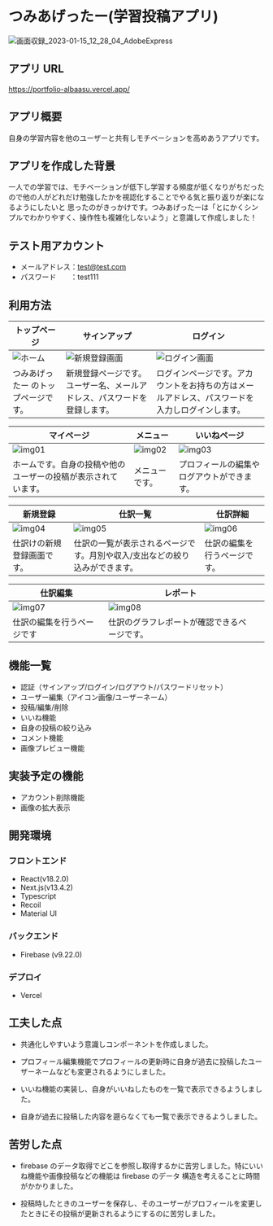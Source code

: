 # つみあげったー(学習投稿アプリ)

![画面収録_2023-01-15_12_28_04_AdobeExpress](<https://user-images.githubusercontent.com/123563616/246645013-85ff7176-dbf8-4572-8672-bbdbd4a53fed.png>)

## アプリ URL

https://portfolio-albaasu.vercel.app/

## アプリ概要

自身の学習内容を他のユーザーと共有しモチベーションを高めあうアプリです。

## アプリを作成した背景

一人での学習では、モチベーションが低下し学習する頻度が低くなりがちだったので他の人がどれだけ勉強したかを視認化することでやる気と振り返りが楽になるようにしたいと
思ったのがきっかけです。つみあげったーは「とにかくシンプルでわかりやすく、操作性も複雑化しないよう」と意識して作成しました！

## テスト用アカウント

- メールアドレス：test@test.com
- パスワード　　：test111

## 利用方法

| トップページ                                                                                                                                     | サインアップ                                                                                                                                     | ログイン                                                                                                                                         |
| ------------------------------------------------------------------------------------------------------------------------------------------------ | ------------------------------------------------------------------------------------------------------------------------------------------------ | ------------------------------------------------------------------------------------------------------------------------------------------------ |
| ![ホーム](<https://user-images.githubusercontent.com/123563616/246645013-85ff7176-dbf8-4572-8672-bbdbd4a53fed.png>) | ![新規登録画面](https://user-images.githubusercontent.com/123563616/246645353-7c9cf036-7122-4e5c-b279-6795cea2f8a7.png) | ![ログイン画面](https://user-images.githubusercontent.com/123563616/246645363-020b0fa4-6a60-47da-82fd-590dde275bd0.png) |
| つみあげったー のトップページです。                                                                                                                     | 新規登録ページです。ユーザー名、メールアドレス、パスワードを登録します。                                                           | ログインページです。アカウントをお持ちの方はメールアドレス、パスワードを入力しログインします。                                                   |

| マイページ                                                                                                      | メニュー                                                                                                        | いいねページ                                                                                                          |
| --------------------------------------------------------------------------------------------------------------- | --------------------------------------------------------------------------------------------------------------- | --------------------------------------------------------------------------------------------------------------- |
| ![img01](https://user-images.githubusercontent.com/123563616/246646001-9443d765-ddf0-4884-ae87-73a51ecd0018.png) | ![img02](https://user-images.githubusercontent.com/123563616/246645926-37ac954f-ff43-44d6-96a7-9b0febc31fbc.png) | ![img03](https://user-images.githubusercontent.com/123563616/246645838-d77f9a48-714e-473a-9546-455f8e8cb701.png) |
| ホームです。自身の投稿や他のユーザーの投稿が表示されています。                                    | メニューです。                                                                                            | プロフィールの編集やログアウトができます。                                                                      |

| 新規登録                                                                                                        | 仕訳一覧                                                                                                        | 仕訳詳細                                                                                                        |
| --------------------------------------------------------------------------------------------------------------- | --------------------------------------------------------------------------------------------------------------- | --------------------------------------------------------------------------------------------------------------- |
| ![img04](https://user-images.githubusercontent.com/64601252/212523237-5c5e014c-6dc3-40b2-ac86-9628f030518b.png) | ![img05](https://user-images.githubusercontent.com/64601252/212523258-13b9e780-4d2b-4d59-adf2-43e0582a549a.png) | ![img06](https://user-images.githubusercontent.com/64601252/212523308-ac26f575-c90e-42a9-8364-ca069c4f0f08.png) |
| 仕訳けの新規登録画面です。                                                                                      | 仕訳の一覧が表示されるページです。月別や収入/支出などの絞り込みができます。                                     | 仕訳の編集を行うページです。                                                                                    |

| 仕訳編集                                                                                                        | レポート                                                                                                        |     |
| --------------------------------------------------------------------------------------------------------------- | --------------------------------------------------------------------------------------------------------------- | --- |
| ![img07](https://user-images.githubusercontent.com/64601252/212523404-2ef8158d-aa31-42de-9503-5a1ad71e4790.png) | ![img08](https://user-images.githubusercontent.com/64601252/212523412-dd6dde91-dc0a-45cb-b8ee-d8d9d065735c.png) |     |
| 仕訳の編集を行うページです                                                                                      | 仕訳のグラフレポートが確認できるページです。                                                                    |     |

## 機能一覧

- 認証（サインアップ/ログイン/ログアウト/パスワードリセット）
- ユーザー編集（アイコン画像/ユーザーネーム）
- 投稿/編集/削除
- いいね機能
- 自身の投稿の絞り込み
- コメント機能
- 画像プレビュー機能

## 実装予定の機能

- アカウント削除機能
- 画像の拡大表示

## 開発環境

### フロントエンド

- React(v18.2.0)
- Next.js(v13.4.2)
- Typescript
- Recoil
- Material UI

### バックエンド

- Firebase (v9.22.0)

### デプロイ

- Vercel

## 工夫した点

- 共通化しやすいよう意識しコンポーネントを作成しました。

- プロフィール編集機能でプロフィールの更新時に自身が過去に投稿したユーザーネームなども変更されるようにしました。

- いいね機能の実装し、自身がいいねしたものを一覧で表示できるようしました。

- 自身が過去に投稿した内容を遡らなくても一覧で表示できるようしました。

## 苦労した点

- firebase のデータ取得でどこを参照し取得するかに苦労しました。特にいいね機能や画像投稿などの機能は firebase のデータ
  構造を考えることに時間がかかりました。

- 投稿時したときのユーザーを保存し、そのユーザーがプロフィールを変更したときにその投稿が更新されるようにするのに苦労しました。
